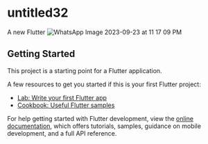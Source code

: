 # untitled32

A new Flutter
![WhatsApp Image 2023-09-23 at 11 17 09 PM](https://github.com/FatmaGomaaHassan/AAAaaa/assets/144799989/27f34fb1-2401-4711-89e0-bd7499f313e9)



## Getting Started

This project is a starting point for a Flutter application.

A few resources to get you started if this is your first Flutter project:

- [Lab: Write your first Flutter app](https://docs.flutter.dev/get-started/codelab)
- [Cookbook: Useful Flutter samples](https://docs.flutter.dev/cookbook)

For help getting started with Flutter development, view the
[online documentation](https://docs.flutter.dev/), which offers tutorials,
samples, guidance on mobile development, and a full API reference.
